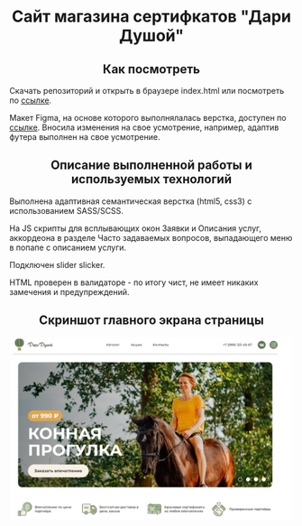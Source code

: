 <h1 align="center">Сайт магазина сертифкатов "Дари Душой"</h1>
<h2 align="center">Как посмотреть</h2>
<p>Скачать репозиторий и открыть в браузере index.html или посмотреть по <a href="https://kovalinam.github.io/SoulGift/">ссылке</a>.</p>
<p> Макет Figma, на основе которого выполнялалась верстка, доступен по <a href="https://buildhtml.ru/template/193">ссылке</a>. Вносила изменения на свое усмотрение, например, адаптив футера выполнен на свое усмотрение.</p>
<h2 align="center">Описание выполненной работы и используемых технологий</h2>
<p>Выполнена адаптивная семантическая верстка (html5, css3) с использованием SASS/SCSS.</p>
<p>На JS скрипты для всплывающих окон Заявки и Описания услуг, аккордеона в разделе Часто задаваемых вопросов, выпадающего меню в попапе с описанием услуги.</p>
<p>Подключен slider slicker.</p>
<p>HTML проверен в валидаторе - по итогу чист, не имеет никаких замечения и предупреждений.</p>
<h2 align="center">Скриншот главного экрана страницы</h2>
<p align="center"><img src="screenshot.jpg" alt="main screen" style="width: 500px"></p>




